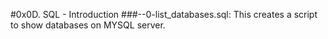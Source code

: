 #0x0D. SQL - Introduction
###--0-list_databases.sql: This creates a script to show databases on MYSQL server.
